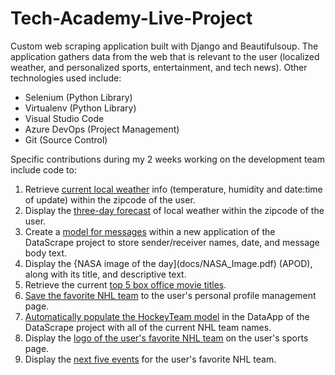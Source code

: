 # Tech-Academy-Live-Project
Custom web scraping application built with Django and Beautifulsoup.  The application gathers data from the web that is relevant to the user (localized weather, and personalized sports, entertainment, and tech news).  Other technologies used include:

* Selenium (Python Library)
* Virtualenv (Python Library)
* Visual Studio Code
* Azure DevOps (Project Management)
* Git (Source Control)

Specific contributions during my 2 weeks working on the development team include code to:

1. Retrieve [current local weather](docs/Local_Weather.pdf) info (temperature, humidity and date:time of update) within the zipcode of the user.
2. Display the [three-day forecast](docs/Three_Day_Forecast.pdf) of local weather within the zipcode of the user.
3. Create a [model for messages](docs/Message_Model.pdf) within a new application of the DataScrape project to store sender/receiver names, date, and message body text.
4. Display the {NASA image of the day](docs/NASA_Image.pdf) (APOD), along with its title, and descriptive text.
5. Retrieve the current [top 5 box office movie titles](docs/Movies.pdf).
6. [Save the favorite NHL team](docs/NHL_Team.pdf) to the user's personal profile management page.
7. [Automatically populate the HockeyTeam model](NHL_Teams_Script.pdf) in the DataApp of the DataScrape project with all of the current NHL team names.
8. Display the [logo of the user's favorite NHL team](docs/Logo.pdf) on the user's sports page.
9. Display the [next five events](docs/Events.pdf) for the user's favorite NHL team.
